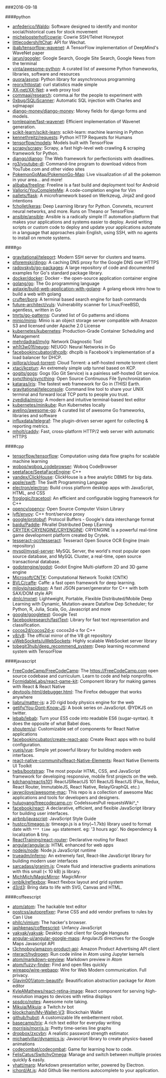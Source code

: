 ###2016-09-18

####python
* [anfederico/Waldo](https://github.com/anfederico/Waldo): Software designed to identify and monitor social/historical cues for stock movement
* [micheloosterhof/cowrie](https://github.com/micheloosterhof/cowrie): Cowrie SSH/Telnet Honeypot
* [littlecodersh/ItChat](https://github.com/littlecodersh/ItChat): API for Wechat. 
* [ibab/tensorflow-wavenet](https://github.com/ibab/tensorflow-wavenet): A TensorFlow implementation of DeepMind's WaveNet paper
* [jarun/googler](https://github.com/jarun/googler): Google Search, Google Site Search, Google News from the terminal
* [vinta/awesome-python](https://github.com/vinta/awesome-python): A curated list of awesome Python frameworks, libraries, software and resources
* [quora/asynq](https://github.com/quora/asynq): Python library for asynchronous programming
* [reorx/httpstat](https://github.com/reorx/httpstat): curl statistics made simple
* [XX-net/XX-Net](https://github.com/XX-net/XX-Net): a web proxy tool
* [commaai/research](https://github.com/commaai/research): comma.ai for the people to experiment with
* [0xbug/SQLiScanner](https://github.com/0xbug/SQLiScanner): Automatic SQL injection with Charles and sqlmapapi
* [django-money/django-money](https://github.com/django-money/django-money): Money fields for django forms and models.
* [tomlepaine/fast-wavenet](https://github.com/tomlepaine/fast-wavenet): Efficient implementation of Wavenet generation.
* [scikit-learn/scikit-learn](https://github.com/scikit-learn/scikit-learn): scikit-learn: machine learning in Python
* [kennethreitz/requests](https://github.com/kennethreitz/requests): Python HTTP Requests for Humans
* [tensorflow/models](https://github.com/tensorflow/models): Models built with TensorFlow
* [scrapy/scrapy](https://github.com/scrapy/scrapy): Scrapy, a fast high-level web crawling & scraping framework for Python.
* [django/django](https://github.com/django/django): The Web framework for perfectionists with deadlines.
* [rg3/youtube-dl](https://github.com/rg3/youtube-dl): Command-line program to download videos from YouTube.com and other video sites
* [PokemonGoMap/PokemonGo-Map](https://github.com/PokemonGoMap/PokemonGo-Map):  Live visualization of all the pokemon in your area... and more!
* [alibaba/freeline](https://github.com/alibaba/freeline): Freeline is a fast build and deployment tool for Android
* [Valloric/YouCompleteMe](https://github.com/Valloric/YouCompleteMe): A code-completion engine for Vim
* [pallets/flask](https://github.com/pallets/flask): A microframework based on Werkzeug, Jinja2 and good intentions
* [fchollet/keras](https://github.com/fchollet/keras): Deep Learning library for Python. Convnets, recurrent neural networks, and more. Runs on Theano or TensorFlow.
* [ansible/ansible](https://github.com/ansible/ansible): Ansible is a radically simple IT automation platform that makes your applications and systems easier to deploy. Avoid writing scripts or custom code to deploy and update your applications automate in a language that approaches plain English, using SSH, with no agents to install on remote systems.

####go
* [gravitational/teleport](https://github.com/gravitational/teleport): Modern SSH server for clusters and teams.
* [pforemski/dingo](https://github.com/pforemski/dingo): A caching DNS proxy for the Google DNS over HTTPS
* [radovskyb/go-packages](https://github.com/radovskyb/go-packages): A large repository of code and documented examples for Go's standard package library.
* [docker/docker](https://github.com/docker/docker): Docker - the open-source application container engine
* [golang/go](https://github.com/golang/go): The Go programming language
* [astaxie/build-web-application-with-golang](https://github.com/astaxie/build-web-application-with-golang): A golang ebook intro how to build a web with golang
* [crufter/borg](https://github.com/crufter/borg): A terminal based search engine for bash commands
* [future-architect/vuls](https://github.com/future-architect/vuls): Vulnerability scanner for Linux/FreeBSD, agentless, written in Go
* [tmrts/go-patterns](https://github.com/tmrts/go-patterns): Curated list of Go patterns and idioms
* [minio/minio](https://github.com/minio/minio): Minio is an object storage server compatible with Amazon S3 and licensed under Apache 2.0 License
* [kubernetes/kubernetes](https://github.com/kubernetes/kubernetes): Production-Grade Container Scheduling and Management
* [mehrdadrad/mylg](https://github.com/mehrdadrad/mylg): Network Diagnostic Tool
* [wh1t3w01f/neugo](https://github.com/wh1t3w01f/neugo): NEUGO: Neural Networks in Go
* [facebookincubator/dhcplb](https://github.com/facebookincubator/dhcplb): dhcplb is Facebook's implementation of a load balancer for DHCP.
* [jpillora/cloud-torrent](https://github.com/jpillora/cloud-torrent): Cloud Torrent: a self-hosted remote torrent client
* [xtaci/kcptun](https://github.com/xtaci/kcptun): An extremely simple udp tunnel based on KCP.
* [gogits/gogs](https://github.com/gogits/gogs): Gogs (Go Git Service) is a painless self-hosted Git service.
* [syncthing/syncthing](https://github.com/syncthing/syncthing): Open Source Continuous File Synchronization
* [kataras/iris](https://github.com/kataras/iris): The fastest web framework for Go in (THIS) Earth.
* [gravitational/teleconsole](https://github.com/gravitational/teleconsole): Command line tool to share your UNIX terminal and forward local TCP ports to people you trust.
* [zyedidia/micro](https://github.com/zyedidia/micro): A modern and intuitive terminal-based text editor
* [kubernetes/minikube](https://github.com/kubernetes/minikube): Run Kubernetes locally
* [avelino/awesome-go](https://github.com/avelino/awesome-go): A curated list of awesome Go frameworks, libraries and software
* [influxdata/telegraf](https://github.com/influxdata/telegraf): The plugin-driven server agent for collecting & reporting metrics.
* [mholt/caddy](https://github.com/mholt/caddy): Fast, cross-platform HTTP/2 web server with automatic HTTPS

####cpp
* [tensorflow/tensorflow](https://github.com/tensorflow/tensorflow): Computation using data flow graphs for scalable machine learning
* [woboq/woboq_codebrowser](https://github.com/woboq/woboq_codebrowser): Woboq CodeBrowser
* [seetaface/SeetaFaceEngine](https://github.com/seetaface/SeetaFaceEngine): C++
* [yandex/ClickHouse](https://github.com/yandex/ClickHouse): ClickHouse is a free analytic DBMS for big data.
* [apple/swift](https://github.com/apple/swift): The Swift Programming Language
* [electron/electron](https://github.com/electron/electron): Build cross platform desktop apps with JavaScript, HTML, and CSS
* [froglogic/tracetool](https://github.com/froglogic/tracetool): An efficient and configurable logging framework for C++
* [opencv/opencv](https://github.com/opencv/opencv): Open Source Computer Vision Library
* [lyft/envoy](https://github.com/lyft/envoy): C++ front/service proxy
* [google/protobuf](https://github.com/google/protobuf): Protocol Buffers - Google's data interchange format
* [baidu/Paddle](https://github.com/baidu/Paddle): PArallel Distributed Deep LEarning
* [CRYTEK-CRYENGINE/CRYENGINE](https://github.com/CRYTEK-CRYENGINE/CRYENGINE): CRYENGINE is a powerful real-time game development platform created by Crytek.
* [tesseract-ocr/tesseract](https://github.com/tesseract-ocr/tesseract): Tesseract Open Source OCR Engine (main repository)
* [mysql/mysql-server](https://github.com/mysql/mysql-server): MySQL Server, the world's most popular open source database, and MySQL Cluster, a real-time, open source transactional database.
* [godotengine/godot](https://github.com/godotengine/godot): Godot Engine  Multi-platform 2D and 3D game engine
* [Microsoft/CNTK](https://github.com/Microsoft/CNTK): Computational Network Toolkit (CNTK)
* [BVLC/caffe](https://github.com/BVLC/caffe): Caffe: a fast open framework for deep learning.
* [miloyip/rapidjson](https://github.com/miloyip/rapidjson): A fast JSON parser/generator for C++ with both SAX/DOM style API
* [dmlc/mxnet](https://github.com/dmlc/mxnet): Lightweight, Portable, Flexible Distributed/Mobile Deep Learning with Dynamic, Mutation-aware Dataflow Dep Scheduler; for Python, R, Julia, Scala, Go, Javascript and more
* [google/googletest](https://github.com/google/googletest): Google Test
* [facebookresearch/fastText](https://github.com/facebookresearch/fastText): Library for fast text representation and classification.
* [cocos2d/cocos2d-x](https://github.com/cocos2d/cocos2d-x): cocos2d-x for C++
* [v8/v8](https://github.com/v8/v8): The official mirror of the V8 git repository
* [uWebSockets/uWebSockets](https://github.com/uWebSockets/uWebSockets): Highly scalable WebSocket server library
* [tobegit3hub/deep_recommend_system](https://github.com/tobegit3hub/deep_recommend_system): Deep learning recommend system with TensorFlow

####javascript
* [FreeCodeCamp/FreeCodeCamp](https://github.com/FreeCodeCamp/FreeCodeCamp): The https://FreeCodeCamp.com open source codebase and curriculum. Learn to code and help nonprofits.
* [FormidableLabs/react-game-kit](https://github.com/FormidableLabs/react-game-kit): Component library for making games with React & React Native
* [devtools-html/debugger.html](https://github.com/devtools-html/debugger.html): The Firefox debugger that works anywhere
* [liabru/matter-js](https://github.com/liabru/matter-js): a 2D rigid body physics engine for the web
* [getify/You-Dont-Know-JS](https://github.com/getify/You-Dont-Know-JS): A book series on JavaScript. @YDKJS on twitter.
* [lebab/lebab](https://github.com/lebab/lebab): Turn your ES5 code into readable ES6 (sugar-syntax). It does the opposite of what Babel does.
* [shoutem/ui](https://github.com/shoutem/ui): Customizable set of components for React Native applications
* [facebookincubator/create-react-app](https://github.com/facebookincubator/create-react-app): Create React apps with no build configuration.
* [vuejs/vue](https://github.com/vuejs/vue): Simple yet powerful library for building modern web interfaces.
* [react-native-community/React-Native-Elements](https://github.com/react-native-community/React-Native-Elements): React Native Elements UI Toolkit
* [twbs/bootstrap](https://github.com/twbs/bootstrap): The most popular HTML, CSS, and JavaScript framework for developing responsive, mobile first projects on the web.
* [kdchang/reactjs101](https://github.com/kdchang/reactjs101):  ReactJSReactJS 101 ReactJS  ReactJS  (Flux, Redux, React Router, ImmutableJS, React Native, Relay/GraphQL etc.)
* [jaywcjlove/awesome-mac](https://github.com/jaywcjlove/awesome-mac):  This repo is a collection of awesome Mac applications and tools for developers and designers.
* [huluoyang/freecodecamp.cn](https://github.com/huluoyang/freecodecamp.cn): CodeIssuesPull requestsWiki^_^
* [facebook/react](https://github.com/facebook/react): A declarative, efficient, and flexible JavaScript library for building user interfaces.
* [airbnb/javascript](https://github.com/airbnb/javascript): JavaScript Style Guide
* [hustcc/timeago.js](https://github.com/hustcc/timeago.js):   timeago.js is a tiny(~1.7kb) library used to format date with `*** time ago` statement. eg: '3 hours ago'. No dependency & localization & tiny.
* [ReactTraining/react-router](https://github.com/ReactTraining/react-router): Declarative routing for React
* [angular/angular.js](https://github.com/angular/angular.js): HTML enhanced for web apps
* [nodejs/node](https://github.com/nodejs/node): Node.js JavaScript runtime 
* [trueadm/inferno](https://github.com/trueadm/inferno): An extremely fast, React-like JavaScript library for building modern user interfaces
* [sarcadass/granim.js](https://github.com/sarcadass/granim.js): Create fluid and interactive gradients animations with this small (< 10 kB) js library.
* [MichMich/MagicMirror](https://github.com/MichMich/MagicMirror): MagicMirror
* [jxnblk/reflexbox](https://github.com/jxnblk/reflexbox): React flexbox layout and grid system
* [d3/d3](https://github.com/d3/d3): Bring data to life with SVG, Canvas and HTML. 

####coffeescript
* [atom/atom](https://github.com/atom/atom): The hackable text editor
* [postcss/autoprefixer](https://github.com/postcss/autoprefixer): Parse CSS and add vendor prefixes to rules by Can I Use
* [philc/vimium](https://github.com/philc/vimium): The hacker's browser.
* [jashkenas/coffeescript](https://github.com/jashkenas/coffeescript): Unfancy JavaScript
* [yakyak/yakyak](https://github.com/yakyak/yakyak): Desktop chat client for Google Hangouts
* [angular-ui/angular-google-maps](https://github.com/angular-ui/angular-google-maps): AngularJS directives for the Google Maps Javascript API
* [t3chnoboy/amazon-product-api](https://github.com/t3chnoboy/amazon-product-api):  Amazon Product Advertising API client
* [nteract/hydrogen](https://github.com/nteract/hydrogen):  Run code inline in Atom using Jupyter kernels
* [atom/markdown-preview](https://github.com/atom/markdown-preview): Markdown preview in Atom
* [atom/fuzzy-finder](https://github.com/atom/fuzzy-finder): Find and open files quickly
* [wireapp/wire-webapp](https://github.com/wireapp/wire-webapp):  Wire for Web  Modern communication. Full privacy.
* [Glavin001/atom-beautify](https://github.com/Glavin001/atom-beautify):  Beautification abstraction package for Atom editor
* [KyleAMathews/react-retina-image](https://github.com/KyleAMathews/react-retina-image): React component for serving high-resolution images to devices with retina displays
* [spsdco/notes](https://github.com/spsdco/notes): Awesome note taking.
* [Mikuia/Mikuia](https://github.com/Mikuia/Mikuia): a Twitch.tv bot
* [blockchain/My-Wallet-V3](https://github.com/blockchain/My-Wallet-V3): Blockchain Wallet
* [github/hubot](https://github.com/github/hubot): A customizable life embetterment robot.
* [basecamp/trix](https://github.com/basecamp/trix): A rich text editor for everyday writing
* [morrisjs/morris.js](https://github.com/morrisjs/morris.js): Pretty time-series line graphs
* [dropbox/zxcvbn](https://github.com/dropbox/zxcvbn): A realistic password strength estimator.
* [michaelvillar/dynamics.js](https://github.com/michaelvillar/dynamics.js): Javascript library to create physics-based animations
* [codecombat/codecombat](https://github.com/codecombat/codecombat): Game for learning how to code.
* [FelisCatus/SwitchyOmega](https://github.com/FelisCatus/SwitchyOmega): Manage and switch between multiple proxies quickly & easily.
* [yhatt/marp](https://github.com/yhatt/marp): Markdown presentation writer, powered by Electron.
* [ichord/At.js](https://github.com/ichord/At.js): Add Github like mentions autocomplete to your application.
